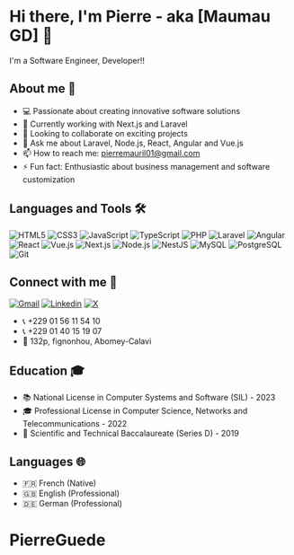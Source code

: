 # Hi there, I'm Pierre - aka [Maumau GD] 👋

I'm a Software Engineer, Developer!!

## About me 🚀

- 💻 Passionate about creating innovative software solutions
- 🌱 Currently working with Next.js and Laravel
- 👥 Looking to collaborate on exciting projects
- 💭 Ask me about Laravel, Node.js, React, Angular and Vue.js
- 📫 How to reach me: pierremauril01@gmail.com
- ⚡ Fun fact: Enthusiastic about business management and software customization


## Languages and Tools 🛠️

![HTML5](https://img.shields.io/badge/-HTML5-E34F26?style=for-the-badge&logo=html5&logoColor=white)
![CSS3](https://img.shields.io/badge/-CSS3-1572B6?style=for-the-badge&logo=css3)
![JavaScript](https://img.shields.io/badge/-JavaScript-black?style=for-the-badge&logo=javascript)
![TypeScript](https://img.shields.io/badge/-TypeScript-007ACC?style=for-the-badge&logo=typescript)
![PHP](https://img.shields.io/badge/-PHP-777BB4?style=for-the-badge&logo=php&logoColor=white)
![Laravel](https://img.shields.io/badge/-Laravel-FF2D20?style=for-the-badge&logo=laravel&logoColor=white)
![Angular](https://img.shields.io/badge/-Angular-DD0031?style=for-the-badge&logo=angular&logoColor=white)
![React](https://img.shields.io/badge/-React-45b8d8?style=for-the-badge&logo=react&logoColor=white)
![Vue.js](https://img.shields.io/badge/-Vue.js-4FC08D?style=for-the-badge&logo=vue.js&logoColor=white)
![Next.js](https://img.shields.io/badge/-Next.js-000000?style=for-the-badge&logo=next.js&logoColor=white)
![Node.js](https://img.shields.io/badge/-Node.js-339933?style=for-the-badge&logo=node.js&logoColor=white)
![NestJS](https://img.shields.io/badge/-NestJS-E0234E?style=for-the-badge&logo=nestjs&logoColor=white)
![MySQL](https://img.shields.io/badge/-MySQL-4479A1?style=for-the-badge&logo=mysql&logoColor=white)
![PostgreSQL](https://img.shields.io/badge/-PostgreSQL-336791?style=for-the-badge&logo=postgresql&logoColor=white)
![Git](https://img.shields.io/badge/-Git-F05032?style=for-the-badge&logo=git&logoColor=white)

## Connect with me 🤝

[![Gmail](https://img.shields.io/badge/gmail-D14836?&style=for-the-badge&logo=gmail&logoColor=white)](mailto:pierremauril01@gmail.com)
[![Linkedin](https://img.shields.io/badge/linkedin-%230077B5.svg?&style=for-the-badge&logo=linkedin&logoColor=white)](https://www.linkedin.com/in/pierre-mauril-mafoya-guede-6153ab201)
[![X](https://img.shields.io/badge/x-%230077B5.svg?&style=for-the-badge&logo=x&logoColor=white&labelColor=black&color=black)](https://x.com/maumau_gd)

- 📞 +229 01 56 11 54 10
- 📞 +229 01 40 15 19 07
- 📍 132p, fignonhou, Abomey-Calavi

## Education 🎓

- 📚 National License in Computer Systems and Software (SIL) - 2023
- 🎓 Professional License in Computer Science, Networks and Telecommunications - 2022
- 🏫 Scientific and Technical Baccalaureate (Series D) - 2019

## Languages 🌐

- 🇫🇷 French (Native)
- 🇬🇧 English (Professional)
- 🇩🇪 German  (Professional)
# PierreGuede

